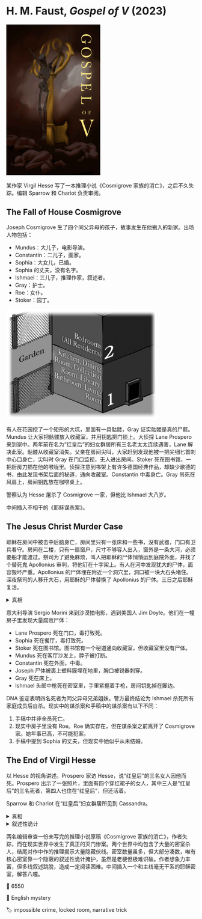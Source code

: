 # H. M. Faust, <i>Gospel of V</i> (2023)

<img src=images/2023_cover.jpg width=250/>

某作家 Virgil Hesse 写了一本推理小说《Cosmigrove 家族的消亡》，之后不久失踪。编辑 Sparrow 和 Chariot 负责审阅。

## The Fall of House Cosmigrove

Joseph Cosmigrove 生了四个同父异母的孩子，故事发生在他搬入的新家。出场人物包括：
* Mundus：大儿子，电影导演。
* Constantin：二儿子，画家。
* Sophia：大女儿，已婚。
* Sophia 的丈夫，没有名字。
* Ishmael：三儿子，推理作家，叙述者。
* Gray：护士。
* Roe：女仆。
* Stoker：园丁。

<img src=images/2023_floors.jpg width=400/>

有人在花园挖了一个矩形的大坑，里面有一具骷髅，Gray 证实骷髅是真的尸骸。Mundus 让大家把骷髅放入收藏室，并用钥匙把门锁上。大侦探 Lane Prospero 来到家中。两年前在名为“红皇后”的妇女群居所有三名老太太连续遇害，Lane 解决此案。骷髅从收藏室消失。父亲在房间尖叫，大家赶到发现他被一把尖细匕首刺中心口身亡，尖叫时 Gray 在门口监视，无人进出房间。Stoker 死在图书馆，一把厨房刀插在他的喉咙里。侦探注意到书架上有许多德国经典作品，却缺少歌德的书，由此发现书架后面的秘道，通向收藏室。Constantin 中毒身亡。Gray 吊死在风扇上，房间钥匙放在咖啡桌上。

警察认为 Hesse 屠杀了 Cosmigrove 一家，但他比 Ishmael 大八岁。

中间插入不相干的《耶稣谋杀案》。

## The Jesus Christ Murder Case

耶稣在房间中被击中后脑身亡，房间里只有一张床和一些书，没有武器，门口有卫兵看守。房间在二楼，只有一扇窗户，尺寸不够容人出入，窗外是一条大河，必须要船才能渡过。祭司为了避免麻烦，叫人把耶稣的尸体悄悄运到庭院外面，并找了个替死鬼 Apollonius 审判，将他钉在十字架上。有人在河中发现犹大的尸体，面容毁坏严重。Apollonius 的尸体埋在附近一个洞穴里，洞口被一块大石头堵住。深夜祭司的人移开大石，用耶稣的尸体替换了 Apollonius 的尸体。三日之后耶稣复活。

<details><summary>真相</summary>
Judas 上吊自杀，Mary 在其尸体上发现三十枚银币，认为可以给耶稣用来贿赂士兵，于是用 Judas 僵直的尸体当跷跷板，把装银币的袋子放在犹大的脚上，猛踩在犹大的脸上（所以犹大尸体毁容）让袋子弹飞进窗户，正好击中了耶稣的头，将其打昏。卫兵私吞银币。祭司以为耶稣死了，但他其实只是昏迷，后来被使徒救走并苏醒。
</details>

意大利导演 Sergio Morini 来到沙漠拍电影，遇到美国人 Jim Doyle。他们在一幢房子里发现大量腐败尸体：
* Lane Prospero 死在门口，毒打致死。
* Sophia 死在餐厅，毒打致死。
* Stoker 死在图书馆。图书馆有一个秘道通向收藏室，但收藏室里没有尸体。
* Mundus 死在客厅沙发上，脖子被打断。
* Constantin 死在外面，中毒。
* Joseph 尸体被裹上塑料膜埋在地里，胸口被锐器刺穿。
* Gray 死在床上。
* Ishmael 头部中枪死在密室里，手里紧握着手枪，房间钥匙掉在脚边。

DNA 鉴定表明四名死者为同父异母兄弟姐妹。警方最终结论为 Ishmael 杀死所有家庭成员后自杀。现实中的谋杀案和手稿中的谋杀案有以下不同：
1. 手稿中并非全员死亡。
2. 现实中房子里没有 Roe。Roe 确实存在，但在谋杀案之前离开了 Cosmigrove 家。她年事已高，不可能犯案。
3. 手稿中提到 Sophia 的丈夫，但现实中她似乎从未结婚。

## The End of Virgil Hesse

以 Hesse 的视角讲述。Prospero 家访 Hesse，说“红皇后”的三名女人因他而死。Prospero 出示了一张照片，里面有四个穿红裙子的女人，其中三人是“红皇后”的三名死者，第四人也住在“红皇后”，但还活着。

Sparrow 和 Chariot 在“红皇后”妇女群居所见到 Cassandra。

<details><summary>真相</summary>
Hesse 是 Cosmigrove 家的孩子，Mundus 不是，二人在出生时对调。蓝眼睛父母的孩子有 1% 的几率为绿眼睛，99% 的几率为蓝眼睛，但 Mundus 是棕眼睛（伏线）。DNA 鉴定表明死去的四个孩子有相同父亲，所以客厅里的死者不是 Mundus 而是 Hesse。Mundus 杀死了所有 Cosmigrove 家的人。

Joseph 的四名妻子是 Mundus 的母亲 Cassandra 和“红皇后”的三名死者，也即照片中的四个红裙子女人。“红皇后”案和 Cosmigrove 家的杀人案发生在 1985 年，手稿中说“红皇后”案发生在“三年前”，所以 Hesse 在 1985 年写的手稿讲的是 <b>未来</b> 1988 年的事情。（伏线：手稿中 Joseph 因生病而搬家，但 1985 年他还没有生病。Sophia 结婚是 Hesse 的想象。）Hesse 预见到自己会被 Mundus 杀死，<b>整份手稿是死亡留言</b>，意在揭露杀死自己的凶手，故事开头在花园里挖出来的骷髅是 Hesse 自己。沙漠里的新家并不是手稿里 Joseph 搬去的新家（伏线：手稿里提到下雪，但沙漠不可能下雪）。收藏室密室是因为 Mundus 有钥匙。Mundus 化名 Jim Doyle，和 Morini 一起进入 Ishmael 的密室，<b>在凶案发生的两年后将钥匙丢回现场</b>，伪造密室。Mundus 一直致力于拍出最炫的恐怖电影。
</details>

<details><summary>叙述性诡计</summary>
花园不是在地面，而是在屋顶，由屋顶游泳池改建而成。Mundus 挖出游泳池里的土露出骷髅，是因为池底的反面是 Joseph 的卧室。他在池底钻了个孔，让一根绳子穿过孔垂入下方卧室，然后进入卧室，在绳子上绑上匕首，靠在吊灯上。他在池底回收绳子，让卧室里的匕首从高处掉落刺入 Joseph 的心脏，完成密室杀人。

<img src=images/2023_floors2.jpg width=400/>
<img src=images/2023_roof.jpg width=400/>
</details>

两名编辑审查一份未写完的推理小说原稿《Cosmigrove 家族的消亡》，作者失踪，而在现实世界中发生了真正的灭门惨案。两个世界中均包含了大量的密室杀人，结尾对作中作的推理揭示大量隐藏伏线。密室数量虽多，但大部分凑数，唯有核心密室靠一个隐蔽的叙述性诡计掩护，虽然是老梗但极难识破。作者想象力丰富，但多线叙述跳脱，造成一定阅读困难。中间插入一个和主线毫无干系的耶稣密室，解答八嘎。

:link: 6550

:file_folder: English mystery

:label: impossible crime, locked room, narrative trick
